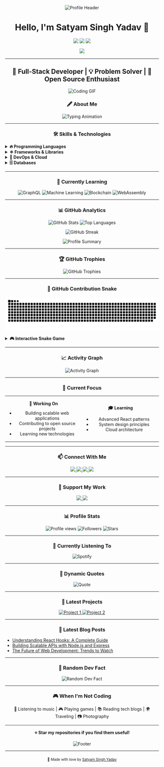 <div align="center">
  <img src="https://capsule-render.vercel.app/api?type=waving&color=gradient&height=200&section=header&text=Satyam%20Developer&fontSize=70&fontAlignY=35&animation=fadeIn" alt="Profile Header"/>
</div>

# <div align="center">Hello, I'm Satyam Singh Yadav 👋</div>

<p align="center">
  <a href="https://github.com/alexdev"><img src="https://img.shields.io/badge/-GitHub-181717?style=for-the-badge&logo=GitHub&logoColor=white&labelColor=181717"/></a>
  <a href="https://linkedin.com/in/alexdev"><img src="https://img.shields.io/badge/-LinkedIn-0077B5?style=for-the-badge&logo=LinkedIn&logoColor=white&labelColor=0077B5"/></a>
  <a href="https://twitter.com/alexdev"><img src="https://img.shields.io/badge/-Twitter-1DA1F2?style=for-the-badge&logo=Twitter&logoColor=white&labelColor=1DA1F2"/></a>
</p>

<div align="center">
  
[![](https://visitcount.itsvg.in/api?id=alexdev&icon=0&color=0)](https://visitcount.itsvg.in)

</div>

---

## <div align="center">🚀 Full-Stack Developer | 💡 Problem Solver | 🌟 Open Source Enthusiast</div>

<p align="center">
  <img src="https://media.giphy.com/media/qgQUggAC3Pfv687qPC/giphy.gif" width="400" alt="Coding GIF"/>
</p>

<div align="center">
  
### 🖋 About Me

</div>

<p align="center">
  <img src="https://readme-typing-svg.demolab.com?font=Fira+Code&pause=1000&color=2196F3&center=true&width=600&lines=Full-Stack+Developer+%F0%9F%92%BB;Problem+Solver+%F0%9F%A7%A9;Open+Source+Enthusiast+%F0%9F%8C%9F;Always+Learning+New+Technologies+%F0%9F%93%9A;Building+Amazing+Web+Applications+%F0%9F%9A%80" alt="Typing Animation" />
</p>

---

<div align="center">
  
### 🛠 Skills & Technologies

</div>

<details>
<summary><b>🔥 Programming Languages</b></summary>
<br>
<p align="center">
  <img src="https://img.shields.io/badge/-JavaScript-F7DF1E?style=for-the-badge&logo=JavaScript&logoColor=black&labelColor=F7DF1E" alt="JavaScript" />
  <img src="https://img.shields.io/badge/-Python-3776AB?style=for-the-badge&logo=Python&logoColor=white&labelColor=3776AB" alt="Python" />
  <img src="https://img.shields.io/badge/-Java-ED8B00?style=for-the-badge&logo=openjdk&logoColor=white&labelColor=ED8B00" alt="Java" />
  <img src="https://img.shields.io/badge/-TypeScript-3178C6?style=for-the-badge&logo=TypeScript&logoColor=white&labelColor=3178C6" alt="TypeScript" />
  <img src="https://img.shields.io/badge/-C++-00599C?style=for-the-badge&logo=c%2B%2B&logoColor=white&labelColor=00599C" alt="C++" />
</p>
</details>

<details>
<summary><b>⚛️ Frameworks & Libraries</b></summary>
<br>
<p align="center">
  <img src="https://img.shields.io/badge/-React-61DAFB?style=for-the-badge&logo=React&logoColor=black&labelColor=61DAFB" alt="React" />
  <img src="https://img.shields.io/badge/-Node.js-339933?style=for-the-badge&logo=Node.js&logoColor=white&labelColor=339933" alt="Node.js" />
  <img src="https://img.shields.io/badge/-Express.js-000000?style=for-the-badge&logo=Express&logoColor=white&labelColor=000000" alt="Express.js" />
  <img src="https://img.shields.io/badge/-Next.js-000000?style=for-the-badge&logo=Next.js&logoColor=white&labelColor=000000" alt="Next.js" />
  <img src="https://img.shields.io/badge/-Vue.js-4FC08D?style=for-the-badge&logo=Vue.js&logoColor=white&labelColor=4FC08D" alt="Vue.js" />
  <img src="https://img.shields.io/badge/-Angular-DD0031?style=for-the-badge&logo=Angular&logoColor=white&labelColor=DD0031" alt="Angular" />
</p>
</details>

<details>
<summary><b>🚀 DevOps & Cloud</b></summary>
<br>
<p align="center">
  <img src="https://img.shields.io/badge/-Docker-2496ED?style=for-the-badge&logo=Docker&logoColor=white&labelColor=2496ED" alt="Docker" />
  <img src="https://img.shields.io/badge/-Kubernetes-326CE5?style=for-the-badge&logo=Kubernetes&logoColor=white&labelColor=326CE5" alt="Kubernetes" />
  <img src="https://img.shields.io/badge/-AWS-FF9900?style=for-the-badge&logo=Amazon-AWS&logoColor=white&labelColor=FF9900" alt="AWS" />
  <img src="https://img.shields.io/badge/-Azure-0078D4?style=for-the-badge&logo=Microsoft-Azure&logoColor=white&labelColor=0078D4" alt="Azure" />
  <img src="https://img.shields.io/badge/-Git-F05032?style=for-the-badge&logo=Git&logoColor=white&labelColor=F05032" alt="Git" />
  <img src="https://img.shields.io/badge/-GitHub%20Actions-2088FF?style=for-the-badge&logo=GitHub-Actions&logoColor=white&labelColor=2088FF" alt="GitHub Actions" />
</p>
</details>

<details>
<summary><b>🗄️ Databases</b></summary>
<br>
<p align="center">
  <img src="https://img.shields.io/badge/-MongoDB-47A248?style=for-the-badge&logo=MongoDB&logoColor=white&labelColor=47A248" alt="MongoDB" />
  <img src="https://img.shields.io/badge/-MySQL-4479A1?style=for-the-badge&logo=MySQL&logoColor=white&labelColor=4479A1" alt="MySQL" />
  <img src="https://img.shields.io/badge/-PostgreSQL-336791?style=for-the-badge&logo=PostgreSQL&logoColor=white&labelColor=336791" alt="PostgreSQL" />
  <img src="https://img.shields.io/badge/-Redis-DC382D?style=for-the-badge&logo=Redis&logoColor=white&labelColor=DC382D" alt="Redis" />
</p>
</details>

---

<div align="center">
  
### 🌱 Currently Learning

</div>

<p align="center">
  <img src="https://img.shields.io/badge/-GraphQL-E10098?style=for-the-badge&logo=GraphQL&logoColor=white&labelColor=E10098" alt="GraphQL" />
  <img src="https://img.shields.io/badge/-Machine%20Learning-FF6F00?style=for-the-badge&logo=TensorFlow&logoColor=white&labelColor=FF6F00" alt="Machine Learning" />
  <img src="https://img.shields.io/badge/-Blockchain-121D33?style=for-the-badge&logo=Blockchain.com&logoColor=white&labelColor=121D33" alt="Blockchain" />
  <img src="https://img.shields.io/badge/-WebAssembly-654FF0?style=for-the-badge&logo=WebAssembly&logoColor=white&labelColor=654FF0" alt="WebAssembly" />
</p>

---

<div align="center">
  
### 📊 GitHub Analytics

</div>

<p align="center">
  <img height="180em" src="https://github-readme-stats.vercel.app/api?username=alexdev&show_icons=true&count_private=true&theme=react&hide_border=true&bg_color=0D1117&title_color=58A6FF&text_color=C9D1D9&icon_color=58A6FF" alt="GitHub Stats" />
  <img height="180em" src="https://github-readme-stats.vercel.app/api/top-langs/?username=alexdev&layout=compact&theme=react&hide_border=true&bg_color=0D1117&title_color=58A6FF&text_color=C9D1D9" alt="Top Languages" />
</p>

<p align="center">
  <img src="https://github-readme-streak-stats.herokuapp.com/?user=alexdev&theme=dark&hide_border=true&background=0D1117&stroke=58A6FF&ring=58A6FF&fire=58A6FF&currStreakNum=C9D1D9&sideNums=C9D1D9&currStreakLabel=58A6FF&sideLabels=C9D1D9&dates=C9D1D9" alt="GitHub Streak" />
</p>

<p align="center">
  <img src="https://github-profile-summary-cards.vercel.app/api/cards/profile-details?username=alexdev&theme=github_dark" alt="Profile Summary" />
</p>

---

<div align="center">
  
### 🏆 GitHub Trophies

</div>

<p align="center">
  <img src="https://github-profile-trophy.vercel.app/?username=alexdev&theme=discord&no-frame=true&no-bg=false&margin-w=4&row=1" alt="GitHub Trophies" />
</p>

---

<div align="center">
  
### 🐍 GitHub Contribution Snake

</div>

<p align="center">
  <img src="https://raw.githubusercontent.com/Platane/snk/output/github-contribution-grid-snake-dark.svg" alt="Snake Game Contribution Grid"/>
</p>

<details>
<summary><b>🎮 Interactive Snake Game</b></summary>
<br>
<p align="center">
  <img src="https://github.com/alexdev/alexdev/blob/output/github-contribution-grid-snake.svg" alt="Snake Animation" />
</p>
</details>

---

<div align="center">
  
### 📈 Activity Graph

</div>

<p align="center">
  <img src="https://github-readme-activity-graph.vercel.app/graph?username=alexdev&theme=react-dark&hide_border=true&bg_color=0D1117&color=58A6FF&line=58A6FF&point=C9D1D9&area=true&area_color=58A6FF" alt="Activity Graph" />
</p>

---

<div align="center">
  
### 🎯 Current Focus

</div>

<table align="center">
<tr>
<td align="center" width="50%">
  
**🔭 Working On**
- Building scalable web applications
- Contributing to open source projects
- Learning new technologies

</td>
<td align="center" width="50%">
  
**🎓 Learning**
- Advanced React patterns
- System design principles
- Cloud architecture

</td>
</tr>
</table>

---

<div align="center">
  
### 📫 Connect With Me

</div>

<p align="center">
  <a href="mailto:alex@example.com">
    <img src="https://img.shields.io/badge/-Email-D14836?style=for-the-badge&logo=Gmail&logoColor=white&labelColor=D14836"/>
  </a>
  <a href="https://alexdev.com">
    <img src="https://img.shields.io/badge/-Website-000000?style=for-the-badge&logo=About.me&logoColor=white&labelColor=000000"/>
  </a>
  <a href="https://discord.gg/alexdev">
    <img src="https://img.shields.io/badge/-Discord-5865F2?style=for-the-badge&logo=Discord&logoColor=white&labelColor=5865F2"/>
  </a>
  <a href="https://t.me/alexdev">
    <img src="https://img.shields.io/badge/-Telegram-2CA5E0?style=for-the-badge&logo=Telegram&logoColor=white&labelColor=2CA5E0"/>
  </a>
</p>

---

<div align="center">
  
### 💝 Support My Work

</div>

<p align="center">
  <a href="https://buymeacoffee.com/alexdev">
    <img src="https://img.shields.io/badge/-Buy%20Me%20A%20Coffee-FFDD00?style=for-the-badge&logo=Buy-Me-A-Coffee&logoColor=black&labelColor=FFDD00"/>
  </a>
  <a href="https://patreon.com/alexdev">
    <img src="https://img.shields.io/badge/-Patreon-F96854?style=for-the-badge&logo=Patreon&logoColor=white&labelColor=F96854"/>
  </a>
</p>

---

<div align="center">
  
### 📊 Profile Stats

</div>

<p align="center">
  <img src="https://komarev.com/ghpvc/?username=alexdev&color=blueviolet&style=for-the-badge&label=Profile+Views" alt="Profile views" />
  <img src="https://img.shields.io/github/followers/alexdev?color=blue&style=for-the-badge&logo=github&label=Followers" alt="Followers" />
  <img src="https://img.shields.io/github/stars/alexdev?color=yellow&style=for-the-badge&logo=github&label=Stars" alt="Stars" />
</p>

---

<div align="center">
  
### 🎵 Currently Listening To

</div>

<p align="center">
  <img src="https://spotify-recently-played-readme.vercel.app/api?user=alexdev&count=1&unique=true" alt="Spotify" />
</p>

---

<div align="center">
  
### 🎨 Dynamic Quotes

</div>

<p align="center">
  <img src="https://quotes-github-readme.vercel.app/api?type=horizontal&theme=dark&quote=Code%20is%20like%20humor.%20When%20you%20have%20to%20explain%20it,%20it's%20bad.&author=Cory%20House" alt="Quote" />
</p>

---

<div align="center">
  
### 🚀 Latest Projects

</div>

<p align="center">
  <a href="https://github.com/alexdev/project1">
    <img src="https://github-readme-stats.vercel.app/api/pin/?username=alexdev&repo=project1&theme=react&hide_border=true&bg_color=0D1117&title_color=58A6FF&text_color=C9D1D9&icon_color=58A6FF" alt="Project 1" />
  </a>
  <a href="https://github.com/alexdev/project2">
    <img src="https://github-readme-stats.vercel.app/api/pin/?username=alexdev&repo=project2&theme=react&hide_border=true&bg_color=0D1117&title_color=58A6FF&text_color=C9D1D9&icon_color=58A6FF" alt="Project 2" />
  </a>
</p>

---

<div align="center">
  
### 📝 Latest Blog Posts

</div>

<!-- BLOG-POST-LIST:START -->
- [Understanding React Hooks: A Complete Guide](https://alexdev.com/blog/react-hooks-guide)
- [Building Scalable APIs with Node.js and Express](https://alexdev.com/blog/scalable-apis-nodejs)
- [The Future of Web Development: Trends to Watch](https://alexdev.com/blog/future-web-development)
<!-- BLOG-POST-LIST:END -->

---

<div align="center">
  
### 🌟 Random Dev Fact

</div>

<p align="center">
  <img src="https://readme-jokes.vercel.app/api?hideBorder&theme=dark&qColor=%2358A6FF&aColor=%23C9D1D9&bgColor=%230D1117" alt="Random Dev Fact" />
</p>

---

<div align="center">
  
### 🎮 When I'm Not Coding

</div>

<p align="center">
  🎵 Listening to music | 🎮 Playing games | 📚 Reading tech blogs | 🌍 Traveling | 📷 Photography
</p>

---

<div align="center">
  
**⭐ Star my repositories if you find them useful!**

</div>

<div align="center">
  <img src="https://capsule-render.vercel.app/api?type=waving&color=gradient&height=100&section=footer&animation=fadeIn" alt="Footer"/>
</div>

---

<div align="center">
  <sub>💙 Made with love by <a href="https://github.com/alexdev">Satyam Singh Yadav</a></sub>
</div>
